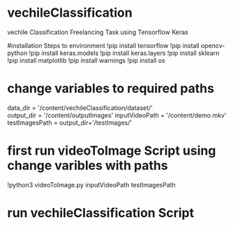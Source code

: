 # vechileClassification
vechile Classification Freelancing Task using Tensorflow Keras 

#installation Steps to environment
!pip install tensorflow
!pip install opencv-python
!pip install keras.models
!pip install keras.layers
!pip install sklearn
!pip install matplotlib
!pip install warnings
!pip install os


# change variables to required paths 
data_dir = '/content/vechileClassification/dataset/'  
output_dir = '/content/outputImages'
inputVideoPath = '/content/demo.mkv'
testImagesPath =  output_dir+'/testImages/'

# first run videoToImage Script using change varibles with paths
!python3 videoToImage.py inputVideoPath testImagesPath

# run vechileClassification Script 
